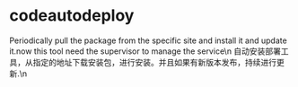 # codeautodeploy
Periodically pull the package from the specific site and install it and update it.now this tool need the supervisor to manage the service\n
自动安装部署工具，从指定的地址下载安装包，进行安装。并且如果有新版本发布，持续进行更新.\n

